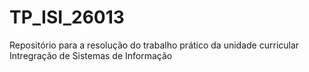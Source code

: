 # TP_ISI_26013
Repositório para a resolução do trabalho prático da unidade curricular Intregração de Sistemas de Informação
